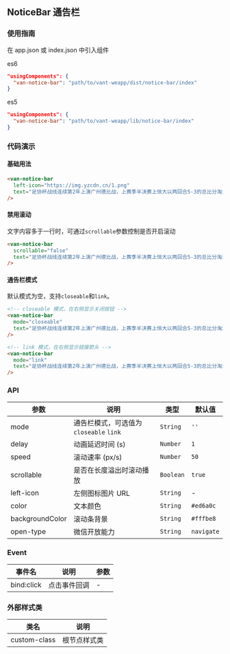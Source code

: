 ## NoticeBar 通告栏

### 使用指南

在 app.json 或 index.json 中引入组件

es6
```json
"usingComponents": {
  "van-notice-bar": "path/to/vant-weapp/dist/notice-bar/index"
}
```

es5
```json
"usingComponents": {
  "van-notice-bar": "path/to/vant-weapp/lib/notice-bar/index"
}
```


### 代码演示

#### 基础用法

```html
<van-notice-bar
  left-icon="https://img.yzcdn.cn/1.png"
  text="足协杯战线连续第2年上演广州德比战，上赛季半决赛上恒大以两回合5-3的总比分淘汰富力。"
/>
```

#### 禁用滚动
文字内容多于一行时，可通过`scrollable`参数控制是否开启滚动

```html
<van-notice-bar
  scrollable="false"
  text="足协杯战线连续第2年上演广州德比战，上赛季半决赛上恒大以两回合5-3的总比分淘汰富力。"
/>
```

#### 通告栏模式
默认模式为空，支持`closeable`和`link`。

```html
<!-- closeable 模式，在右侧显示关闭按钮 -->
<van-notice-bar
  mode="closeable"
  text="足协杯战线连续第2年上演广州德比战，上赛季半决赛上恒大以两回合5-3的总比分淘汰富力。"
/>

<!-- link 模式，在右侧显示链接箭头 -->
<van-notice-bar
  mode="link"
  text="足协杯战线连续第2年上演广州德比战，上赛季半决赛上恒大以两回合5-3的总比分淘汰富力。"
/>
```

### API

| 参数 | 说明 | 类型 | 默认值 |
|-----------|-----------|-----------|-------------|
| mode | 通告栏模式，可选值为 `closeable` `link` | `String` | `''` |
| delay | 动画延迟时间 (s) | `Number` | `1` |
| speed | 滚动速率 (px/s) | `Number` | `50` |
| scrollable | 是否在长度溢出时滚动播放 | `Boolean` | `true` |
| left-icon | 左侧图标图片 URL | `String` | - |
| color | 文本颜色 | `String` | `#ed6a0c` |
| backgroundColor | 滚动条背景 | `String` | `#fffbe8` |
| open-type | 微信开放能力 | `String` | `navigate` |

### Event

| 事件名 | 说明 | 参数 |
|-----------|-----------|-----------|
| bind:click | 点击事件回调 | - |

### 外部样式类

| 类名 | 说明 |
|-----------|-----------|
| custom-class | 根节点样式类 |
